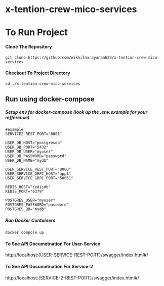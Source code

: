 # x-tention-crew-mico-services

# To Run Project

#### Clone The Repository
```
git clone https://github.com/nikhilnarayanan623/x-tention-crew-mico-services
```
#### Checkout To Project Directory
```
cd ./x-tention-crew-mico-services
```
## Run using docker-compose

##### Setup env for docker-compose (look up the .env.example for your refference)
```.env
#example
SERVICE2_REST_PORT="8001"

USER_DB_HOST="postgresdb"
USER_DB_PORT="5432"
USER_DB_USER="myuser"
USER_DB_PASSWORD="password"
USER_DB_NAME="mydb"

USER_SERVICE_REST_PORT="8000"
USER_SERVICE_GRPC_HOST="app1"
USER_SERVICE_GRPC_PORT="50051"

REDIS_HOST="redisdb"
REDIS_PORT="6379"

POSTGRES_USER="myuser"
POSTGRES_PASSWORD="password"
POSTGRES_DB="mydb"
```
##### Run Docker Containers
```
docker compose up
```
#### To See API Documetnation For User-Service
http://localhost:{USER-SERVICE-REST-PORT}/swagger/index.html#/

#### To See API Documetnation For Service-2
http://localhost:{SERVICE-2-REST-PORT}/swagger/index.html#/
